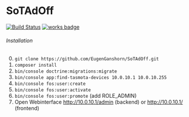 # SoTAdOff
[![Build Status](https://travis-ci.org/EugenGanshorn/SoTAdOff.svg?branch=master)](https://travis-ci.org/EugenGanshorn/SoTAdOff)
[![works badge](https://cdn.rawgit.com/nikku/works-on-my-machine/v0.2.0/badge.svg)](https://github.com/nikku/works-on-my-machine)

###### Installation
0. `git clone https://github.com/EugenGanshorn/SoTAdOff.git`
1. `composer install`
2. `bin/console doctrine:migrations:migrate`
3. `bin/console app:find-tasmota-devices 10.0.10.1 10.0.10.255`
4. `bin/console fos:user:create`
5. `bin/console fos:user:activate`
6. `bin/console fos:user:promote` (add ROLE_ADMIN)
7. Open Webinterface http://10.0.10.1/admin (backend) or http://10.0.10.1/ (frontend)

